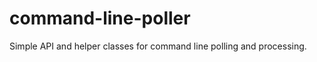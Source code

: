 command-line-poller
===================

Simple API and helper classes for command line polling and processing.
